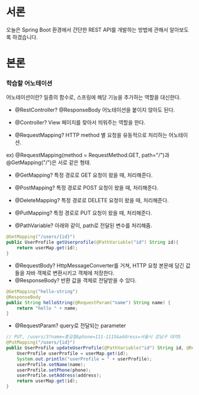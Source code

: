 # 서론

오늘은 Spring Boot 환경에서 간단한 REST API를 개발하는 방법에 관해서 알아보도록 하겠습니다.

# 본론

### 학습할 어노테이션

어노테이션이란? 일종의 함수로, 스프링에 해당 기능을 추가하는 역할을 대신한다.

- @RestController? @ResponseBody 어노테이션을 붙이지 않아도 된다.
- @Controller? View 페이지를 찾아서 띄워주는 역할을 한다.

- @RequestMapping? HTTP method 별 요청을 유동적으로 처리하는 어노테이션.

ex) @RequestMapping(method = RequestMethod.GET, path="/")과 @GetMapping("/")은 서로 같은 형태.

- @GetMapping? 특정 경로로 GET 요청이 왔을 때, 처리해준다.
- @PostMapping? 특정 경로로 POST 요청이 왔을 때, 처리해준다.
- @DeleteMapping? 특정 경로로 DELETE 요청이 왔을 때, 처리해준다.
- @PutMapping? 특정 경로로 PUT 요청이 왔을 때, 처리해준다.

- @PathVariable? 아래와 같이, path로 전달된 변수를 처리해줌.

```java
@GetMapping("/users/{id}")
public UserProfile getUserprofile(@PathVariable("id") String id){
    return userMap.get(id);
}
```

- @RequestBody? HttpMessageConverter를 거쳐, HTTP 요청 본문에 담긴 값들을 자바 객체로 변환시키고 객체에 저장한다.
- @ResponseBody? 반환 값을 객체로 전달받을 수 있다.

```java
@GetMapping("hello-string")
@ResponseBody
public String helloString(@RequestParam("name") String name) {
    return "hello " + name;
}
```

- @RequestParam? query로 전달되는 parameter

```java
// PUT, /users/3?name=홍길철&phone=111-1115&address=서울시 강남구 대치5
@PutMapping("/users/{id}")
public UserProfile updateUserProfile(@PathVariable("id") String id, @RequestParam("name") String name, @RequestParam("phone") String phone, @RequestParam("address") String address){
    UserProfile userProfile = userMap.get(id);
    System.out.println("userProfile = " + userProfile);
    userProfile.setName(name);
    userProfile.setPhone(phone);
    userProfile.setAddress(address);
    return userMap.get(id);
}
```
